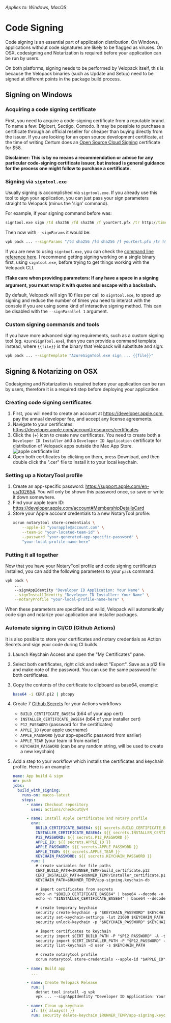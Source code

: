*Applies to: Windows, MacOS*

# Code Signing
Code signing is an essential part of application distribution. On Windows, applications without code signatures are likely to be flagged as viruses. On OSX, codesigning and Notarization is required before your application can be run by users.

On both platforms, signing needs to be performed by Velopack itself, this is because the Velopack binaries (such as Update and Setup) need to be signed at different points in the package build process.

## Signing on Windows

### Acquiring a code signing certificate
First, you need to acquire a code-signing certificate from a reputable brand. To name a few: Digicert, Sectigo, Comodo. It may be possible to purchase a certificate through an official reseller for cheaper than buying directly from the issuer. If you are looking for an open source development certificate, at the time of writing Certum does an [Open Source Cloud Signing](https://certum.store/data-safety/code-signing-certificates.html?as_dane_w_certyfikacie=5720) certificate for $58.

**Disclaimer: This is by no means a recommendation or advice for any particular code-signing certificate issuer, but instead is general guidance for the process one might follow to purchase a certificate.**

### Signing via `signtool.exe`
Usually signing is accomplished via `signtool.exe`. If you already use this tool to sign your application, you can just pass your sign parameters straight to Velopack (minus the 'sign' command).

For example, if your signing command before was:
```cmd
signtool.exe sign /td sha256 /fd sha256 /f yourCert.pfx /tr http://timestamp.comodoca.com
```

Then now with `--signParams` it would be:
```cmd
vpk pack ... --signParams "/td sha256 /fd sha256 /f yourCert.pfx /tr http://timestamp.comodoca.com"
```

If you are new to using `signtool.exe`, you can check the [command line reference here](https://learn.microsoft.com/en-us/dotnet/framework/tools/signtool-exe). I recommend getting signing working on a single binary first, using `signtool.exe`, before trying to get things working with the Velopack CLI.

❗**Take care when providing parameters: If any have a space in a signing argument, you must wrap it with quotes and escape with a backslash.**

By default, Velopack will sign 10 files per call to `signtool.exe`, to speed up signing and reduce the number of times you need to interact with the console if you are using some kind of interactive signing method. This can be disabled with the `--signParallel 1` argument.

### Custom signing commands and tools
If you have more advanced signing requirements, such as a custom signing tool (eg. `AzureSignTool.exe`), then you can provide a command template instead, where `{{file}}` is the binary that Velopack will substitute and sign:

```cmd
vpk pack ... --signTemplate "AzureSignTool.exe sign ... {{file}}"
```

## Signing & Notarizing on OSX
Codesigning and Notarization is required before your application can be run by users, therefore it is a required step before deploying your application.

### Creating code signing certificates
1. First, you will need to create an account at https://developer.apple.com, pay the annual developer fee, and accept any license agreements. 
0. Navigate to your certificates: https://developer.apple.com/account/resources/certificates
0. Click the (+) icon to create new certificates. You need to create both a `Developer ID Installer` and a `Developer ID Application` certificate for distribution of Velopack apps outside the Mac App Store. ![apple certificate list](~/images/apple_certificate_list.png)
0. Open both certificates by clicking on them, press Download, and then double click the ".cer" file to install it to your local keychain.

### Setting up a NotaryTool profile
1. Create an app-specific password: https://support.apple.com/en-us/102654. You will only be shown this password once, so save or write it down somewhere.
0. Find your apple team ID: https://developer.apple.com/account#MembershipDetailsCard
0. Store your Apple account credentials to a new NotaryTool profile:
   ```sh
   xcrun notarytool store-credentials \
       --apple-id "yourapple@account.com" \
       --team-id "your-located-team-id" \
       --password "your-generated-app-specific-password" \
       "your-local-profile-name-here"
   ```

### Putting it all together
Now that you have your NotaryTool profile and code signing certificates installed, you can add the following parameters to your `pack` command:

```sh
vpk pack \
    ... 
    --signAppIdentity "Developer ID Application: Your Name" \
    --signInstallIdentity "Developer ID Installer: Your Name" \
    --notaryProfile "your-local-profile-name-here" \
```

When these parameters are specified and valid, Velopack will automatically code sign and notarize your application and installer packages.

### Automate signing in CI/CD (Github Actions)
It is also posible to store your certificates and notary credentials as Action Secrets and sign your code during CI builds.

1. Launch Keychain Access and open the "My Certificates" pane.
0. Select both certificates, right click and select "Export". Save as a p12 file and make note of the password. You can use the same password for both certificates.
0. Copy the contents of the certificate to clipboard as base64, example:
   ```sh
   base64 -i CERT.p12 | pbcopy
   ```
0. Create 7 [Github Secrets](https://docs.github.com/en/actions/security-guides/using-secrets-in-github-actions) for your Actions workflows
   - `BUILD_CERTIFICATE_BASE64` (b64 of your app cert)
   - `INSTALLER_CERTIFICATE_BASE64` (b64 of your installer cert)
   - `P12_PASSWORD` (password for the certificates)
   - `APPLE_ID` (your apple username)
   - `APPLE_PASSWORD` (your app-specific password from earlier)
   - `APPLE_TEAM` (your team id from earlier)
   - `KEYCHAIN_PASSWORD` (can be any random string, will be used to create a new keychain)

0. Add a step to your workflow which installs the certificates and keychain profile. Here is an example:
   ```yml
   name: App build & sign
   on: push
   jobs:
     build_with_signing:
       runs-on: macos-latest
       steps:
         - name: Checkout repository
           uses: actions/checkout@v4

         - name: Install Apple certificates and notary profile
           env:
             BUILD_CERTIFICATE_BASE64: ${{ secrets.BUILD_CERTIFICATE_BASE64 }}
             INSTALLER_CERTIFICATE_BASE64: ${{ secrets.INSTALLER_CERTIFICATE_BASE64 }}
             P12_PASSWORD: ${{ secrets.P12_PASSWORD }}
             APPLE_ID: ${{ secrets.APPLE_ID }}
             APPLE_PASSWORD: ${{ secrets.APPLE_PASSWORD }}
             APPLE_TEAM: ${{ secrets.APPLE_TEAM }}
             KEYCHAIN_PASSWORD: ${{ secrets.KEYCHAIN_PASSWORD }}
           run: |
             # create variables for file paths
             CERT_BUILD_PATH=$RUNNER_TEMP/build_certificate.p12
             CERT_INSTALLER_PATH=$RUNNER_TEMP/installer_certificate.p12
             KEYCHAIN_PATH=$RUNNER_TEMP/app-signing.keychain-db
   
             # import certificates from secrets
             echo -n "$BUILD_CERTIFICATE_BASE64" | base64 --decode -o $CERT_BUILD_PATH
             echo -n "$INSTALLER_CERTIFICATE_BASE64" | base64 --decode -o $CERT_INSTALLER_PATH
   
             # create temporary keychain
             security create-keychain -p "$KEYCHAIN_PASSWORD" $KEYCHAIN_PATH
             security set-keychain-settings -lut 21600 $KEYCHAIN_PATH
             security unlock-keychain -p "$KEYCHAIN_PASSWORD" $KEYCHAIN_PATH
   
             # import certificates to keychain
             security import $CERT_BUILD_PATH -P "$P12_PASSWORD" -A -t cert -f pkcs12 -k $KEYCHAIN_PATH
             security import $CERT_INSTALLER_PATH -P "$P12_PASSWORD" -A -t cert -f pkcs12 -k $KEYCHAIN_PATH
             security list-keychain -d user -s $KEYCHAIN_PATH
   
             # create notarytool profile
             xcrun notarytool store-credentials --apple-id "$APPLE_ID" --team-id "$APPLE_TEAM" --password "$APPLE_PASSWORD" velopack-profile

         - name: Build app
           ...

         - name: Create Velopack Release
           run: |
             dotnet tool install -g vpk
             vpk ... --signAppIdentity "Developer ID Application: Your Name" --signInstallIdentity "Developer ID Installer: Your Name" --notaryProfile "velopack-profile"

         - name: Clean up keychain
           if: ${{ always() }}
           run: security delete-keychain $RUNNER_TEMP/app-signing.keychain-db
   ```